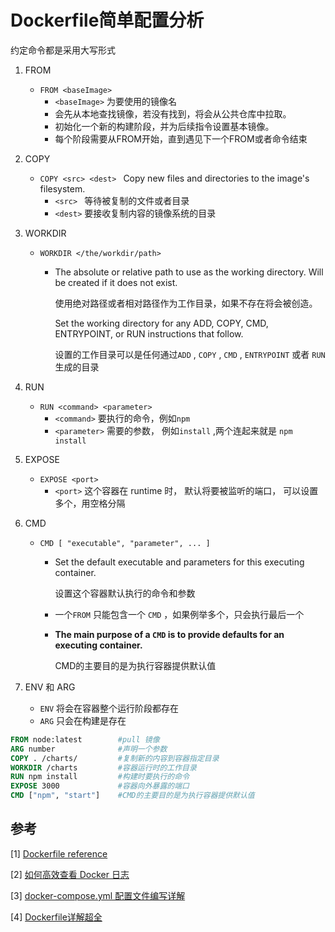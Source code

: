 # Dockerfile简单配置分析

约定命令都是采用大写形式

1. FROM

   * `FROM <baseImage>`
     * `<baseImage>` 为要使用的镜像名
     * 会先从本地查找镜像，若没有找到，将会从公共仓库中拉取。
     * 初始化一个新的构建阶段，并为后续指令设置基本镜像。 
     * 每个阶段需要从FROM开始，直到遇见下一个FROM或者命令结束

2. COPY

   * `COPY <src> <dest> `  	Copy new files and directories to the image's filesystem.
     * `<src> ` 等待被复制的文件或者目录
     * `<dest>` 要接收复制内容的镜像系统的目录

3. WORKDIR 

   * `WORKDIR </the/workdir/path>` 

     * The absolute or relative path to use as the working directory. Will be created if it does not exist.

       使用绝对路径或者相对路径作为工作目录，如果不存在将会被创造。

       Set the working directory for any ADD, COPY, CMD, ENTRYPOINT, or RUN instructions that follow.

       设置的工作目录可以是任何通过`ADD` , `COPY` , `CMD` , `ENTRYPOINT` 或者 `RUN` 生成的目录

4. RUN

   * `RUN <command> <parameter>`
     * `<command>` 要执行的命令，例如`npm`
     * `<parameter>` 需要的参数， 例如`install` ,两个连起来就是 `npm install`

5. EXPOSE

   * `EXPOSE <port>`
     * `<port>` 这个容器在 runtime 时， 默认将要被监听的端口， 可以设置多个，用空格分隔

6. CMD

   * `CMD [ "executable", "parameter", ... ]`

     * Set the default executable and parameters for this executing container.

       设置这个容器默认执行的命令和参数

     * 一个`FROM` 只能包含一个 `CMD` ，如果例举多个，只会执行最后一个

     * **The main purpose of a `CMD` is to provide defaults for an executing container.** 

       CMD的主要目的是为执行容器提供默认值

7. ENV 和 ARG

   * `ENV` 将会在容器整个运行阶段都存在
   * `ARG` 只会在构建是存在

```dockerfile
FROM node:latest		#pull 镜像
ARG number				#声明一个参数
COPY . /charts/			#复制新的内容到容器指定目录
WORKDIR /charts			#容器运行时的工作目录
RUN npm install			#构建时要执行的命令
EXPOSE 3000				#容器向外暴露的端口
CMD ["npm", "start"]	#CMD的主要目的是为执行容器提供默认值
```

## 参考

[1] [Dockerfile reference](https://docs.docker.com/engine/reference/builder/#from)

[2] [如何高效查看 Docker 日志](https://www.cnblogs.com/yangxiayi1987/p/11818184.html)

[3] [docker-compose.yml 配置文件编写详解](https://blog.csdn.net/qq_36148847/article/details/79427878)

[4] [Dockerfile详解超全](https://blog.csdn.net/atlansi/article/details/87892016)



